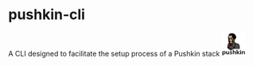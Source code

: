 # pushkin-cli
A CLI designed to facilitate the setup process of a Pushkin stack
<img src="/images/pushkin_w_text.png" height="48" width="48">
